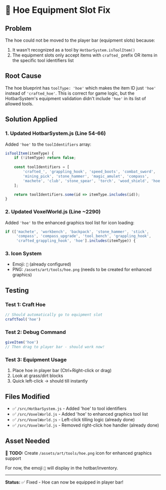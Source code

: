 # 🌾 Hoe Equipment Slot Fix

## Problem
The hoe could not be moved to the player bar (equipment slots) because:
1. It wasn't recognized as a tool by `HotbarSystem.isToolItem()`
2. The equipment slots only accept items with `crafted_` prefix OR items in the specific tool identifiers list

## Root Cause
The hoe blueprint has `toolType: 'hoe'` which makes the item ID just `'hoe'` instead of `'crafted_hoe'`. This is correct for game logic, but the HotbarSystem's equipment validation didn't include `'hoe'` in its list of allowed tools.

## Solution Applied

### 1. Updated HotbarSystem.js (Line 54-66)
Added `'hoe'` to the `toolIdentifiers` array:

```javascript
isToolItem(itemType) {
    if (!itemType) return false;
    
    const toolIdentifiers = [
        'crafted_', 'grappling_hook', 'speed_boots', 'combat_sword',
        'mining_pick', 'stone_hammer', 'magic_amulet', 'compass',
        'machete', 'club', 'stone_spear', 'torch', 'wood_shield', 'hoe'  // Added hoe
    ];

    return toolIdentifiers.some(id => itemType.includes(id));
}
```

### 2. Updated VoxelWorld.js (Line ~2290)
Added `'hoe'` to the enhanced graphics tool list for icon loading:

```javascript
if (['machete', 'workbench', 'backpack', 'stone_hammer', 'stick', 
     'compass', 'compass_upgrade', 'tool_bench', 'grappling_hook', 
     'crafted_grappling_hook', 'hoe'].includes(itemType)) {
```

### 3. Icon System
- Emoji: `🌾` (already configured)
- PNG: `/assets/art/tools/hoe.png` (needs to be created for enhanced graphics)

## Testing

### Test 1: Craft Hoe
```javascript
// Should automatically go to equipment slot
craftTool('hoe')
```

### Test 2: Debug Command
```javascript
giveItem('hoe')
// Then drag to player bar - should work now!
```

### Test 3: Equipment Usage
1. Place hoe in player bar (Ctrl+Right-click or drag)
2. Look at grass/dirt blocks
3. Quick left-click → should till instantly

## Files Modified
- ✅ `/src/HotbarSystem.js` - Added 'hoe' to tool identifiers
- ✅ `/src/VoxelWorld.js` - Added 'hoe' to enhanced graphics tool list
- ✅ `/src/VoxelWorld.js` - Left-click tilling logic (already done)
- ✅ `/src/VoxelWorld.js` - Removed right-click hoe handler (already done)

## Asset Needed
📝 **TODO:** Create `/assets/art/tools/hoe.png` icon for enhanced graphics support

For now, the emoji `🌾` will display in the hotbar/inventory.

---
**Status:** ✅ Fixed - Hoe can now be equipped in player bar!
